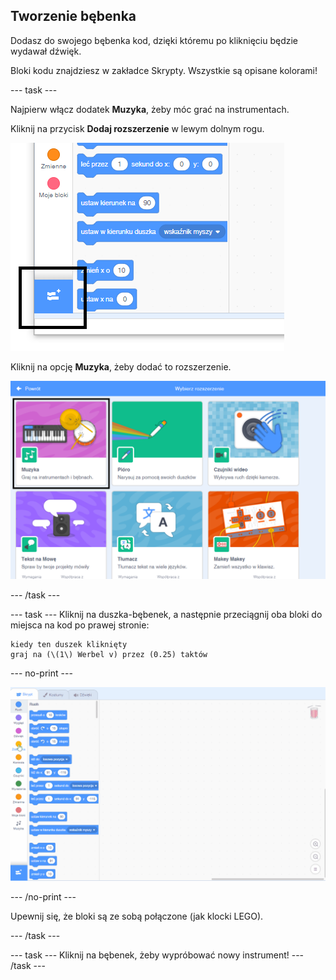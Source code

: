 ## Tworzenie bębenka

Dodasz do swojego bębenka kod, dzięki któremu po kliknięciu będzie wydawał dźwięk.

Bloki kodu znajdziesz w zakładce Skrypty. Wszystkie są opisane kolorami!

--- task ---

Najpierw włącz dodatek **Muzyka**, żeby móc grać na instrumentach.

Kliknij na przycisk **Dodaj rozszerzenie** w lewym dolnym rogu.

![podświetlony przycisk Dodaj rozszerzenie](images/add-extension-annotated.png)

Kliknij na opcję **Muzyka**, żeby dodać to rozszerzenie.

![podświetlone rozszerzenie muzyki](images/click-music-annotated.png)

--- /task ---

--- task --- Kliknij na duszka-bębenek, a następnie przeciągnij oba bloki do miejsca na kod po prawej stronie:

```blocks3
kiedy ten duszek kliknięty
graj na (\(1\) Werbel v) przez (0.25) taktów
```

--- no-print ---

![zrzut ekranu](images/connect-block.gif)

--- /no-print ---

Upewnij się, że bloki są ze sobą połączone (jak klocki LEGO).

--- /task ---

--- task --- Kliknij na bębenek, żeby wypróbować nowy instrument! --- /task ---